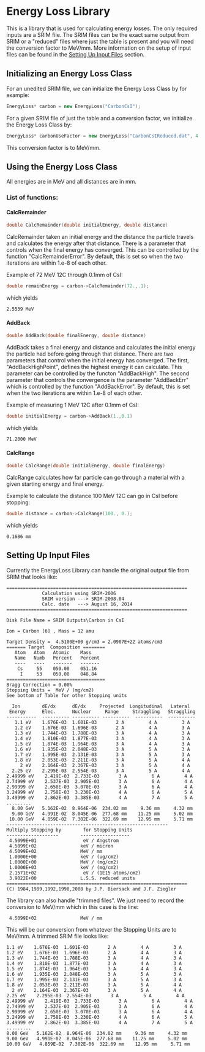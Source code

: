 # Energy Loss Library

This is a library that is used for calculating energy losses. The only required inputs are a SRIM file. The SRIM files can be the exact same output from SRIM or a "reduced" files where just the table is present and you will need the conversion factor to MeV/mm. More information on the setup of input files can be found in the [Setting Up Input Files](#inputFiles) section.

## Initializing an Energy Loss Class

For an unedited SRIM file, we can initialize the Energy Loss Class by for example:
```c++
EnergyLoss* carbon = new EnergyLoss("CarbonCsI");
```

For a given SRIM file of just the table and a conversion factor, we initialize the Energy Loss Class by:
```c++
EnergyLoss* carbonUseFactor = new EnergyLoss("CarbonCsIReduced.dat", 4.5099e+02);
```
This conversion factor is to MeV/mm.

## Using the Energy Loss Class
All energies are in MeV and all distances are in mm.

### List of functions:

#### CalcRemainder
```c++
double CalcRemainder(double initialEnergy, double distance)
```
CalcRemainder taken an initial energy and the distance the particle travels and calculates the energy after that distance. There is a parameter that controls when the final energy has converged. This can be controlled by the function "CalcRemainderError". By default, this is set so when the two iterations are within 1.e-8 of each other.

Example of 72 MeV 12C through 0.1mm of CsI:
```c++
double remainEnergy = carbon->CalcRemainder(72.,.1);
```
which yields
```
2.5539 MeV
```

#### AddBack
```c++
double AddBack(double finalEnergy, double distance)
```
AddBack takes a final energy and distance and calculates the initial energy the particle had before going through that distance. There are two parameters that control when the initial energy has converged. The first, "AddBackHighPoint", defines the highest energy it can calculate. This parameter can be controlled by the functon "AddBackHigh". The second parameter that controls the convergence is the parameter "AddBackErr" which is controlled by the function "AddBackError". By default, this is set when the two iterations are within 1.e-8 of each other.

Example of measuring 1 MeV 12C after 0.1mm of CsI:
```c++
double initialEnergy = carbon->AddBack(1.,0.1)
```
which yields
```
71.2000 MeV
```

#### CalcRange
```c++
double CalcRange(double initialEnergy, double finalEnergy)
```
CalcRange calculates how far particle can go through a material with a given starting energy and final energy.

Example to calculate the distance 100 MeV 12C can go in CsI before stopping:
```c++
double distance = carbon->CalcRange(100., 0.);
```
which yields
```
0.1686 mm
```

## Setting Up Input Files<a name="inputFiles"></a>

Currently the EnergyLoss Library can handle the original output file from SRIM that looks like:
```
==================================================================
             Calculation using SRIM-2006
             SRIM version ---> SRIM-2008.04
             Calc. date   ---> August 16, 2014
==================================================================

Disk File Name = SRIM Outputs\Carbon in CsI

Ion = Carbon [6] , Mass = 12 amu

Target Density =  4.5100E+00 g/cm3 = 2.0907E+22 atoms/cm3
======= Target  Composition ========
   Atom   Atom   Atomic    Mass
   Name   Numb   Percent   Percent
   ----   ----   -------   -------
    Cs     55    050.00    051.16
     I     53    050.00    048.84
====================================
Bragg Correction = 0.00%
Stopping Units =  MeV / (mg/cm2)
See bottom of Table for other Stopping units

  Ion        dE/dx      dE/dx     Projected  Longitudinal   Lateral
 Energy      Elec.      Nuclear     Range     Straggling   Straggling
-----------  ---------- ---------- ----------  ----------  ----------
   1.1 eV    1.676E-03  1.601E-03       2 A         4 A         3 A
   1.2 eV    1.676E-03  1.696E-03       2 A         4 A         3 A
   1.3 eV    1.744E-03  1.788E-03       3 A         4 A         3 A
   1.4 eV    1.810E-03  1.877E-03       3 A         4 A         3 A
   1.5 eV    1.874E-03  1.964E-03       3 A         4 A         3 A
   1.6 eV    1.935E-03  2.048E-03       3 A         5 A         3 A
   1.7 eV    1.995E-03  2.131E-03       3 A         5 A         3 A
   1.8 eV    2.053E-03  2.211E-03       3 A         5 A         4 A
     2 eV    2.164E-03  2.367E-03       3 A         5 A         4 A
  2.25 eV    2.295E-03  2.554E-03       3 A         5 A         4 A
2.49999 eV    2.419E-03  2.733E-03       3 A         6 A         4 A
2.74999 eV    2.537E-03  2.905E-03       3 A         6 A         4 A
2.99999 eV    2.650E-03  3.070E-03       3 A         6 A         4 A
3.24999 eV    2.758E-03  3.230E-03       4 A         6 A         5 A
3.49999 eV    2.862E-03  3.385E-03       4 A         7 A         5 A
.........
  8.00 GeV   5.162E-02  8.964E-06  234.02 mm     9.36 mm     4.32 mm
  9.00 GeV   4.991E-02  8.045E-06  277.68 mm    11.25 mm     5.02 mm
 10.00 GeV   4.859E-02  7.302E-06  322.69 mm    12.95 mm     5.71 mm
-----------------------------------------------------------
Multiply Stopping by        for Stopping Units
-------------------        ------------------
 4.5099E+01                 eV / Angstrom
 4.5099E+02                keV / micron
 4.5099E+02                MeV / mm
 1.0000E+00                keV / (ug/cm2)
 1.0000E+00                MeV / (mg/cm2)
 1.0000E+03                keV / (mg/cm2)
 2.1571E+02                 eV / (1E15 atoms/cm2)
 3.9022E+00                L.S.S. reduced units
==================================================================
(C) 1984,1989,1992,1998,2008 by J.P. Biersack and J.F. Ziegler

```

The library can also handle "trimmed files". We just need to record the conversion to MeV/mm which in this case is the line:
```
 4.5099E+02                MeV / mm
```

This will be our conversion from whatever the Stopping Units are to MeV/mm. A trimmed SRIM file looks like:
```
1.1 eV    1.676E-03  1.601E-03       2 A         4 A         3 A
1.2 eV    1.676E-03  1.696E-03       2 A         4 A         3 A
1.3 eV    1.744E-03  1.788E-03       3 A         4 A         3 A
1.4 eV    1.810E-03  1.877E-03       3 A         4 A         3 A
1.5 eV    1.874E-03  1.964E-03       3 A         4 A         3 A
1.6 eV    1.935E-03  2.048E-03       3 A         5 A         3 A
1.7 eV    1.995E-03  2.131E-03       3 A         5 A         3 A
1.8 eV    2.053E-03  2.211E-03       3 A         5 A         4 A
  2 eV    2.164E-03  2.367E-03       3 A         5 A         4 A
2.25 eV    2.295E-03  2.554E-03       3 A         5 A         4 A
2.49999 eV    2.419E-03  2.733E-03       3 A         6 A         4 A
2.74999 eV    2.537E-03  2.905E-03       3 A         6 A         4 A
2.99999 eV    2.650E-03  3.070E-03       3 A         6 A         4 A
3.24999 eV    2.758E-03  3.230E-03       4 A         6 A         5 A
3.49999 eV    2.862E-03  3.385E-03       4 A         7 A         5 A
.........
8.00 GeV   5.162E-02  8.964E-06  234.02 mm     9.36 mm     4.32 mm
9.00 GeV   4.991E-02  8.045E-06  277.68 mm    11.25 mm     5.02 mm
10.00 GeV   4.859E-02  7.302E-06  322.69 mm    12.95 mm     5.71 mm
```
